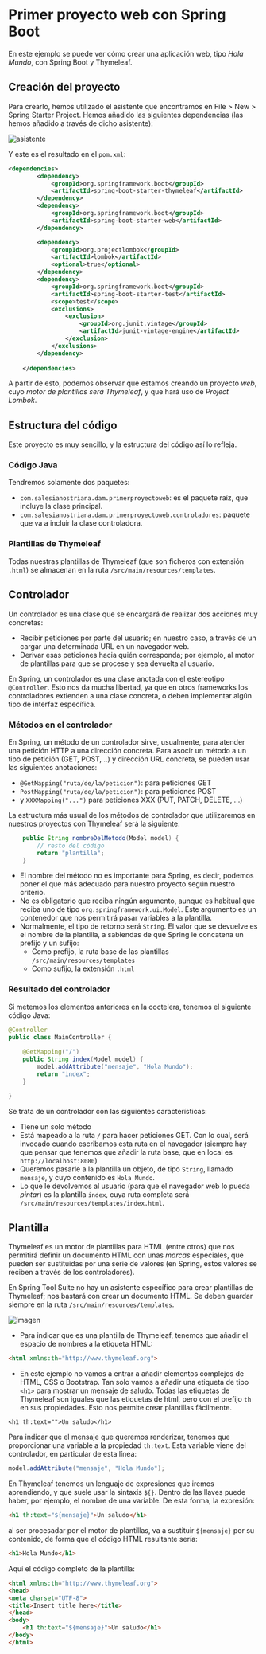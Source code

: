 
# Primer proyecto web con Spring Boot

En este ejemplo se puede ver cómo crear una aplicación web, tipo _Hola Mundo_, con Spring Boot y Thymeleaf.

## Creación del proyecto

Para crearlo, hemos utilizado el asistente que encontramos en File > New > Spring Starter Project. Hemos añadido las siguientes dependencias (las hemos añadido a través de dicho asistente):

![asistente](./img01.png)



Y este es el resultado en el `pom.xml`:

```xml
<dependencies>
		<dependency>
			<groupId>org.springframework.boot</groupId>
			<artifactId>spring-boot-starter-thymeleaf</artifactId>
		</dependency>
		<dependency>
			<groupId>org.springframework.boot</groupId>
			<artifactId>spring-boot-starter-web</artifactId>
		</dependency>

		<dependency>
			<groupId>org.projectlombok</groupId>
			<artifactId>lombok</artifactId>
			<optional>true</optional>
		</dependency>
		<dependency>
			<groupId>org.springframework.boot</groupId>
			<artifactId>spring-boot-starter-test</artifactId>
			<scope>test</scope>
			<exclusions>
				<exclusion>
					<groupId>org.junit.vintage</groupId>
					<artifactId>junit-vintage-engine</artifactId>
				</exclusion>
			</exclusions>
		</dependency>
	
	</dependencies>

```

A partir de esto, podemos observar que estamos creando un proyecto _web_, cuyo _motor de plantillas será Thymeleaf_, y que hará uso de _Project Lombok_.

## Estructura del código

Este proyecto es muy sencillo, y la estructura del código así lo refleja.

### Código Java

Tendremos solamente dos paquetes:

* `com.salesianostriana.dam.primerproyectoweb`: es el paquete raíz, que incluye la clase principal.
* `com.salesianostriana.dam.primerproyectoweb.controladores`: paquete que va a incluir la clase controladora.

### Plantillas de Thymeleaf

Todas nuestras plantillas de Thymeleaf (que son ficheros con extensión `.html`) se almacenan en la ruta `/src/main/resources/templates`.

## Controlador

Un controlador es una clase que se encargará de realizar dos acciones muy concretas: 

- Recibir peticiones por parte del usuario; en nuestro caso, a través de un cargar una determinada URL en un navegador web.
- Derivar esas peticiones hacia quién corresponda; por ejemplo, al motor de plantillas para que se procese y sea devuelta al usuario.

En Spring, un controlador es una clase anotada con el estereotipo `@Controller`. Esto nos da mucha libertad, ya que en otros frameworks los controladores extienden a una clase concreta, o deben implementar algún tipo de interfaz específica. 

### Métodos en el controlador

En Spring, un método de un controlador sirve, usualmente, para atender una petición HTTP a una dirección concreta. Para asocir un método a un tipo de petición (GET, POST, ..) y dirección URL concreta, se pueden usar las siguientes anotaciones:

- `@GetMapping("ruta/de/la/peticion")`: para peticiones GET
- `PostMapping("ruta/de/la/peticion")`: para peticiones POST
- y `XXXMapping("...")` para peticiones XXX (PUT, PATCH, DELETE, ...)

La estructura más usual de los métodos de controlador que utilizaremos en nuestros proyectos con Thymeleaf será la siguiente:

```java
    public String nombreDelMetodo(Model model) {
        // resto del código
        return "plantilla";
    }
```

- El nombre del método no es importante para Spring, es decir, podemos poner el que más adecuado para nuestro proyecto según nuestro criterio.
- No es obligatorio que reciba ningún argumento, aunque es habitual que reciba uno de tipo `org.springframework.ui.Model`. Este argumento es un contenedor que nos permitirá pasar variables a la plantilla.
- Normalmente, el tipo de retorno será `String`. El valor que se devuelve es el nombre de la plantilla, a sabiendas de que Spring le concatena un prefijo y un sufijo:
    - Como prefijo, la ruta base de las plantillas `/src/main/resources/templates`
    - Como sufijo, la extensión `.html`

### Resultado del controlador

Si metemos los elementos anteriores en la coctelera, tenemos el siguiente código Java:

```java
@Controller
public class MainController {
	
	@GetMapping("/")
	public String index(Model model) {
		model.addAttribute("mensaje", "Hola Mundo");
		return "index";
	}

}
```

Se trata de un controlador con las siguientes características:

- Tiene un solo método
- Está mapeado a la ruta `/` para hacer peticiones GET. Con lo cual, será invocado cuando escribamos esta ruta en el navegador (siempre hay que pensar que tenemos que añadir la ruta base, que en local es `http://localhost:8080`)
- Queremos pasarle a la plantilla un objeto, de tipo `String`, llamado `mensaje`, y cuyo contenido es `Hola Mundo`.
- Lo que le devolvemos al usuario (para que el navegador web lo pueda _pintar_) es la plantilla `index`, cuya ruta completa será `/src/main/resources/templates/index.html`.


## Plantilla

Thymeleaf es un motor de plantillas para HTML (entre otros) que nos permitirá definir un documento HTML con unas _marcas_ especiales, que pueden ser sustituidas por una serie de valores (en Spring, estos valores se reciben a través de los controladores).

En Spring Tool Suite no hay un asistente específico para crear plantillas de Thymeleaf; nos bastará con crear un documento HTML. Se deben guardar siempre en la ruta `/src/main/resources/templates`.

![imagen](./img02.png)


* Para indicar que es una plantilla de Thymeleaf, tenemos que añadir el espacio de nombres a la etiqueta HTML:

```html
<html xmlns:th="http://www.thymeleaf.org">
```

* En este ejemplo no vamos a entrar a añadir elementos complejos de HTML, CSS o Bootstrap. Tan solo vamos a añadir una etiqueta de tipo `<h1>` para mostrar un mensaje de saludo. Todas las etiquetas de Thymeleaf son iguales que las etiquetas de html, pero con el prefijo `th` en sus propiedades. Esto nos permite crear plantillas fácilmente.

```
<h1 th:text="">Un saludo</h1>
```

Para indicar que el mensaje que queremos renderizar, tenemos que proporcionar una variable a la propiedad `th:text`. Esta variable viene del controlador, en particular de esta línea:

```java
model.addAttribute("mensaje", "Hola Mundo");
```

En Thymeleaf tenemos un lenguaje de expresiones que iremos aprendiendo, y que suele usar la sintaxis `${}`. Dentro de las llaves puede haber, por ejemplo, el nombre de una variable. De esta forma, la expresión:

```html
<h1 th:text="${mensaje}">Un saludo</h1>
```

al ser procesadar por el motor de plantillas, va a sustituir `${mensaje}` por su contenido, de forma que el código HTML resultante sería:

```html
<h1>Hola Mundo</h1>
```

Aquí el código completo de la plantilla:

```html
<html xmlns:th="http://www.thymeleaf.org">
<head>
<meta charset="UTF-8">
<title>Insert title here</title>
</head>
<body>
	<h1 th:text="${mensaje}">Un saludo</h1>
</body>
</html>
```
